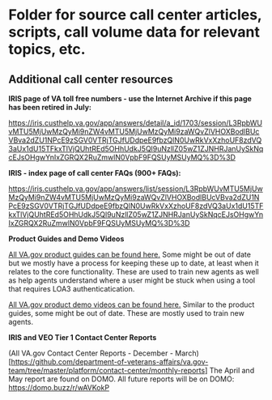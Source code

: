 # Folder for source call center articles, scripts, call volume data for relevant topics, etc.

## Additional call center resources

__IRIS page of VA toll free numbers - use the Internet Archive if this page has been retired in July:__ 

https://iris.custhelp.va.gov/app/answers/detail/a_id/1703/session/L3RpbWUvMTU5MjUwMzQyMi9nZW4vMTU5MjUwMzQyMi9zaWQvZlVHOXBodlBUcVBva2dZU1NPcE9zSGV0VTRjTGJfUDdpeE9fbzQlN0UwRkVxXzhoUF8zdVQ3aUx1dU15TFkxTlVjQUhtREd5OHhUdkJ5Ql9uNzllZ05wZ1ZJNHRJanUySkNqcEJsOHgwYnIxZGRQX2RuZmwlN0VpbF9FQSUyMSUyMQ%3D%3D

__IRIS - index page of call center FAQs (900+ FAQs):__

https://iris.custhelp.va.gov/app/answers/list/session/L3RpbWUvMTU5MjUwMzQyMi9nZW4vMTU5MjUwMzQyMi9zaWQvZlVHOXBodlBUcVBva2dZU1NPcE9zSGV0VTRjTGJfUDdpeE9fbzQlN0UwRkVxXzhoUF8zdVQ3aUx1dU15TFkxTlVjQUhtREd5OHhUdkJ5Ql9uNzllZ05wZ1ZJNHRJanUySkNqcEJsOHgwYnIxZGRQX2RuZmwlN0VpbF9FQSUyMSUyMQ%3D%3D

__Product Guides and Demo Videos__

[All VA.gov product guides can be found here.](https://github.com/department-of-veterans-affairs/va.gov-team/tree/master/platform/contact-center/vfs-product-guides) Some might be out of date but we mostly have a process for keeping these up to date, at least when it relates to the core functionality. These are used to train new agents as well as help agents understand where a user might be stuck when using a tool that requires LOA3 authenticatication. 

[All VA.gov product demo videos can be found here.](https://github.com/department-of-veterans-affairs/va.gov-team/tree/master/platform/contact-center/vfs-product-videos) Similar to the product guides, some might be out of date. These are mostly used to train new agents.

__IRIS and VEO Tier 1 Contact Center Reports__

(All VA.gov Contact Center Reports - December - March)[https://github.com/department-of-veterans-affairs/va.gov-team/tree/master/platform/contact-center/monthly-reports] The April and May report are found on DOMO. All future reports will be on DOMO: https://domo.buzz/r/wAVKokP



